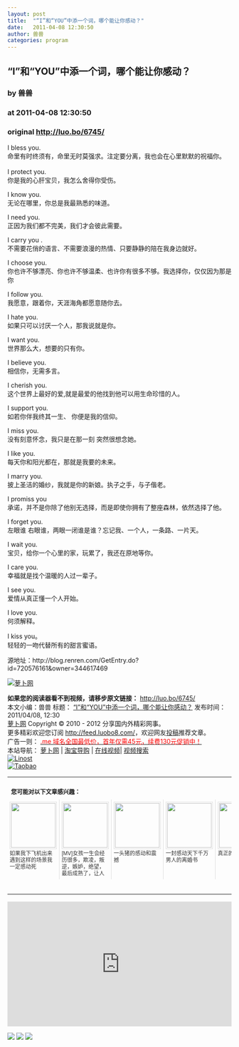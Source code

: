 ```yaml
---
layout: post
title:  "“I”和“YOU”中添一个词，哪个能让你感动？"
date:   2011-04-08 12:30:50
author: 兽兽
categories: program
---
```


## “I”和“YOU”中添一个词，哪个能让你感动？
### by 兽兽
### at 2011-04-08 12:30:50
### original <http://luo.bo/6745/>

<p>I bless you.<br> 命里有时终须有，命里无时莫强求。注定要分离，我也会在心里默默的祝福你。<br> <span></span><br> I protect you.<br> 你是我的心肝宝贝，我怎么舍得你受伤。</p><p>I know you.<br> 无论在哪里，你总是我最熟悉的味道。</p><p>I need you.<br> 正因为我们都不完美，我们才会彼此需要。</p><p>I carry you .<br> 不需要花俏的语言、不需要浪漫的热情、只要静静的陪在我身边就好。</p><p>I choose you.<br> 你也许不够漂亮、你也许不够温柔、也许你有很多不够。我选择你，仅仅因为那是你</p><p>I follow you.<br> 我愿意，跟着你，天涯海角都愿意随你去。</p><p>I hate you.<br> 如果只可以讨厌一个人，那我说就是你。</p><p>I want you.<br> 世界那么大，想要的只有你。</p><p>I believe you.<br> 相信你，无需多言。</p><p>I cherish you.<br> 这个世界上最好的爱,就是最爱的他找到他可以用生命珍惜的人。</p><p>I support you.<br> 如若你伴我终其一生、 你便是我的信仰。</p><p>I miss you.<br> 没有刻意怀念，我只是在那一刻 突然很想念她。</p><p>I like you.<br> 每天你和阳光都在，那就是我要的未来。</p><p>I marry you.<br> 披上圣洁的婚纱，我就是你的新娘。执子之手，与子偕老。</p><p>I promiss you<br> 承诺，并不是你除了他别无选择，而是即使你拥有了整座森林，依然选择了他。</p><p>I forget you.<br> 左眼谁 右眼谁，两眼一闭谁是谁？忘记我、一个人，一条路、一片天。</p><p>I wait you.<br> 宝贝，给你一个心里的家，玩累了，我还在原地等你。</p><p>I care you.<br> 幸福就是找个温暖的人过一辈子。</p><p>I see you.<br> 爱情从真正懂一个人开始。</p><p>I love you.<br> 何须解释。</p><p>I kiss you。<br> 轻轻的一吻代替所有的甜言蜜语。</p><p>源地址：http://blog.renren.com/GetEntry.do?id=720576161&amp;owner=344617469</p><p><a title="萝卜网" href="http://luobo-linost.netdna-ssl.com/files/2011/04/07/59936809770cbc9d485507c29d431f2c.jpg"><img src="http://luobo-linost.netdna-ssl.com/files/2011/04/07/59936809770cbc9d485507c29d431f2c.jpg" alt="萝卜网" title="萝卜网" border="0"></a></p><p><strong>如果您的阅读器看不到视频，请移步原文链接：</strong> <a href="http://luo.bo/6745/" title="“I”和“YOU”中添一个词，哪个能让你感动？">http://luo.bo/6745/</a> <br> 本文小编：兽兽 标题： <a href="http://luo.bo/6745/" title="“I”和“YOU”中添一个词，哪个能让你感动？">“I”和“YOU”中添一个词，哪个能让你感动？</a> 发布时间：2011/04/08, 12:30 <br> <a href="http:////luo.bo/" title="萝卜网 - 人人都是艺术家">萝卜网</a> Copyright ©   2010 - 2012 分享国内外精彩网事。<br> 更多精彩欢迎您订阅 <a href="http://feed.luobo8.com/">http://feed.luobo8.com/</a>，欢迎网友<a href="http://luo.bo/delivery/">投稿</a>推荐文章。<br> 广告一则： <a href="http://zi.mu/domain"><font color="red">.me 域名全国最低价，首年仅需45元，续费130元促销中！</font></a><br> 本站导航： <a href="http://luo.bo/">萝卜网</a> | <a href="http://tao.luo.bo/">淘宝导购</a> | <a href="http://v2.luo.bo/">在线视频</a>| <a href="http://v.luo.bo/">视频搜索</a><br> <a href="http://zi.mu/linost" title="Linost"><img src="http://th.ki.ki/files/85fea6cdf7af3b325f3404657e6fde6e.gif" alt="Linost" border="0"></a><br> <a href="http://8.nf/tbfeed" title="Linost"><img src="http://th.ki.ki/files/e1078a0957f05abb2b5ffa0b273bdcd0.jpg" alt="Taobao" border="0"></a><table cellspacing="0" cellpadding="3" border="0" style="clear:both"><tr><td colspan="5"><b><font size="-1" style="display:block!important;padding:20px 0 5px!important">您可能对以下文章感兴趣：</font></b></td></tr><tr><td width="106" valign="top" style="padding:5px!important;margin:0!important"> <a title="如果我下飞机出来遇到这样的场景我一定感动死" style="text-decoration:none!important" href="http://app.wumii.com/ext/redirect.htm?url=http%3A%2F%2Fluo.bo%2F3050%2F&amp;from=http%3A%2F%2Fluo.bo%2F6745%2F"> <img style="margin:0!important;padding:2px!important;border:1px solid #dddddd!important;width:100px!important;height:100px!important" src="http://static.wumii.com/site_images/2010/11/28/1097154.jpg" width="100px" height="100px"><br> <font size="-1" color="#333333" style="display:block!important;line-height:15px!important;width:106px!important;font:12px/15px arial!important;height:60px!important;margin:3px 0 0 0!important;padding:0!important;overflow:hidden!important">如果我下飞机出来遇到这样的场景我一定感动死</font> </a></td><td width="106" valign="top" style="padding:5px!important;margin:0!important;border-left:1px solid #dddddd!important"> <a title="[MV]女孩一生会经历很多，欺凌，叛逆，嫉妒，绝望，最后成熟了，让人感动的蓝调节奏，天才PINK的牛逼MV-Perfect" style="text-decoration:none!important" href="http://app.wumii.com/ext/redirect.htm?url=http%3A%2F%2Fluo.bo%2F5286%2F&amp;from=http%3A%2F%2Fluo.bo%2F6745%2F"> <img style="margin:0!important;padding:2px!important;border:1px solid #dddddd!important;width:100px!important;height:100px!important" src="http://static.wumii.com/site_images/2011/03/01/3017784.jpg" width="100px" height="100px"><br> <font size="-1" color="#333333" style="display:block!important;line-height:15px!important;width:106px!important;font:12px/15px arial!important;height:60px!important;margin:3px 0 0 0!important;padding:0!important;overflow:hidden!important">[MV]女孩一生会经历很多，欺凌，叛逆，嫉妒，绝望，最后成熟了，让人感动的蓝调节奏，天才PINK的牛逼MV-Perfect</font> </a></td><td width="106" valign="top" style="padding:5px!important;margin:0!important;border-left:1px solid #dddddd!important"> <a title="一头猪的感动和震撼" style="text-decoration:none!important" href="http://app.wumii.com/ext/redirect.htm?url=http%3A%2F%2Fluo.bo%2F2792%2F&amp;from=http%3A%2F%2Fluo.bo%2F6745%2F"> <img style="margin:0!important;padding:2px!important;border:1px solid #dddddd!important;width:100px!important;height:100px!important" src="http://static.wumii.com/site_images/2010/11/21/1031186.jpg" width="100px" height="100px"><br> <font size="-1" color="#333333" style="display:block!important;line-height:15px!important;width:106px!important;font:12px/15px arial!important;height:60px!important;margin:3px 0 0 0!important;padding:0!important;overflow:hidden!important">一头猪的感动和震撼</font> </a></td><td width="106" valign="top" style="padding:5px!important;margin:0!important;border-left:1px solid #dddddd!important"> <a title="一封感动天下千万男人的离婚书" style="text-decoration:none!important" href="http://app.wumii.com/ext/redirect.htm?url=http%3A%2F%2Fluo.bo%2F3450%2F&amp;from=http%3A%2F%2Fluo.bo%2F6745%2F"> <img style="margin:0!important;padding:2px!important;border:1px solid #dddddd!important;width:100px!important;height:100px!important" src="http://static.wumii.com/site_images/2010/12/13/1248138.jpg" width="100px" height="100px"><br> <font size="-1" color="#333333" style="display:block!important;line-height:15px!important;width:106px!important;font:12px/15px arial!important;height:60px!important;margin:3px 0 0 0!important;padding:0!important;overflow:hidden!important">一封感动天下千万男人的离婚书</font> </a></td><td width="106" valign="top" style="padding:5px!important;margin:0!important;border-left:1px solid #dddddd!important"> <a title="真正的感动中国" style="text-decoration:none!important" href="http://app.wumii.com/ext/redirect.htm?url=http%3A%2F%2Fluo.bo%2F1714%2F&amp;from=http%3A%2F%2Fluo.bo%2F6745%2F"> <img style="margin:0!important;padding:2px!important;border:1px solid #dddddd!important;width:100px!important;height:100px!important" src="http://static.wumii.com/site_images/2010/11/03/652180.jpg" width="100px" height="100px"><br> <font size="-1" color="#333333" style="display:block!important;line-height:15px!important;width:106px!important;font:12px/15px arial!important;height:60px!important;margin:3px 0 0 0!important;padding:0!important;overflow:hidden!important">真正的感动中国</font> </a></td></tr><tr><td colspan="5" align="right"> <a style="text-decoration:none!important" href="http://www.wumii.com/widget/relatedItems.htm" title="无觅相关文章插件"> <font size="-1" color="#bbbbbb" style="display:block!important;font-family:arial!important;padding:5px 0!important;font-size:12px!important;color:#bbb!important">无觅</font> </a></td></tr></table><p><iframe src="http://feedads.g.doubleclick.net/~ah/f/7sv1ooo89v8jfelhdjk8plpa64/300/250?ca=1&amp;fh=280#http%3A%2F%2Fluo.bo%2F6745%2F" width="100%" height="280" frameborder="0" scrolling="no" marginwidth="0" marginheight="0"></iframe></p><div>
<a href="http://feeds.feedburner.com/~ff/tamd?a=LlqnvptjDQ8:YO2g_zU85bA:yIl2AUoC8zA"><img src="http://feeds.feedburner.com/~ff/tamd?d=yIl2AUoC8zA" border="0"></a> <a href="http://feeds.feedburner.com/~ff/tamd?a=LlqnvptjDQ8:YO2g_zU85bA:qj6IDK7rITs"><img src="http://feeds.feedburner.com/~ff/tamd?d=qj6IDK7rITs" border="0"></a> <a href="http://feeds.feedburner.com/~ff/tamd?a=LlqnvptjDQ8:YO2g_zU85bA:-BTjWOF_DHI"><img src="http://feeds.feedburner.com/~ff/tamd?i=LlqnvptjDQ8:YO2g_zU85bA:-BTjWOF_DHI" border="0"></a>
</div></p>
